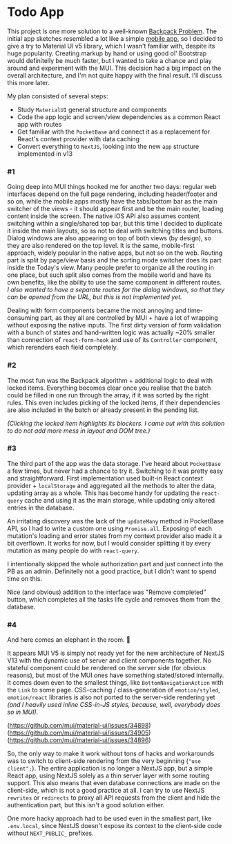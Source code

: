 # Todo App

This project is one more solution to a well-known [Backpack Problem](https://brilliant.org/wiki/backpack-problem/). The initial app sketches resembled a lot like a simple [mobile app](https://github.com/NumberOneBot/todo-react18-mui5-pb-nextjs13/blob/master/assets/markup.png?raw=true), so I decided to give a try to Material UI v5 library, which I wasn't familiar with, despite its huge popularity. Creating markup by hand or using good ol' Bootstrap would definitelly be much faster, but I wanted to take a chance and play around and experiment with the MUI. This decision had a big impact on the overall architecture, and I'm not quite happy with the final result. I'll discuss this more later.

My plan consisted of several steps:

-   Study `MaterialUI` general structure and components
-   Code the app logic and screen/view dependencies as a common React app with routes
-   Get familiar with the `PocketBase` and connect it as a replacement for React's context provider with data caching
-   Convert everything to `NextJS`, looking into the new `app` structure implemented in v13

### #1

Going deep into MUI things hooked me for another two days: regular web interfaces depend on the full page rendering, including header/footer and so on, while the mobile apps mostly have the tabs/bottom bar as the main switcher of the views - it should appear first and be the main router, loading content inside the screen. The native iOS API also assumes content switching within a single/shared top bar, but this time I decided to duplicate it inside the main layouts, so as not to deal with switching titles and buttons. Dialog windows are also appearing on top of both views (by design), so they are also rendered on the top level. It is the same, mobile-first approach, widely popular in the native apps, but not so on the web. Routing part is split by page/view basis and the sorting mode switcher does its part inside the Today's view. Many people prefer to organize all the routing in one place, but such split also comes from the mobile world and have its own benefits, like the ability to use the same component in different routes. _I also wanted to have a separate routes for the dialog windows, so that they can be opened from the URL, but this is not implemented yet._

Dealing with form components became the most annoying and time-consuming part, as they all are controlled by MUI + have a lot of wrapping without exposing the native inputs. The first dirty version of form validation with a bunch of states and hand-written logic was actually ~20% smaller than connection of `react-form-hook` and use of its `Controller` component, which rerenders each field completely.

### #2

The most fun was the Backpack algorithm + additional logic to deal with locked items. Everything becomes clear once you realise that the batch could be filled in one run through the array, if it was sorted by the right rules. This even includes picking of the locked items, if their dependencies are also included in the batch or already present in the pending list.

_(Clicking the locked item highlights its blockers. I came out with this solution to do not add more mess in layout and DOM tree.)_

### #3

The third part of the app was the data storage. I've heard about `PocketBase` a few times, but never had a chance to try it. Switching to it was pretty easy and straightforward. First implementation used built-in React context provider + `localStorage` and aggregated all the methods to alter the data, updating array as a whole. This has become handy for updating the `react-query` cache and using it as the main storage, while updating only altered entries in the database.

An irritating discovery was the lack of the `updateMany` method in PocketBase API, so I had to write a custom one using `Promise.all`. Exposing of each mutation's loading and error states from my context provider also made it a bit overflown. It works for now, but I would consider splitting it by every mutation as many people do with `react-query`.

I intentionally skipped the whole authorization part and just connect into the PB as an admin. Definitelly not a good practice, but I didn't want to spend time on this.

Nice (and obvious) addition to the interface was "Remove completed" button, which completes all the tasks life cycle and removes them from the database.

### #4

And here comes an elephant in the room. 🐘

It appears MUI V5 is simply not ready yet for the new architecture of NextJS V13 with the dynamic use of server and client components together. No stateful component could be rendered on the server side (for obvious reasons), but most of the MUI ones have something stated/stored internally. It comes down even to the smallest things, like `BottomNavigationAction` with the `Link` to some page. CSS-caching / class-generation of `emotion/styled`, `emotion/react` libraries is also not ported to the server-side rendering yet _(and I heavily used inline CSS-in-JS styles, because, well, everybody does so in MUI)_.

(https://github.com/mui/material-ui/issues/34898)
(https://github.com/mui/material-ui/issues/34905)
(https://github.com/mui/material-ui/issues/34896)

So, the only way to make it work without tons of hacks and workarounds was to switch to client-side rendering from the very beginning (`"use client";`). The entire application is no longer a NextJS app, but a simple React app, using NextJS solely as a thin server layer with some routing support. This also means that even database connections are made on the client-side, which is not a good practice at all. I can try to use NextJS `rewrites` or `redirects` to proxy all API requests from the client and hide the authentication part, but this isn't a good solution either.

One more hacky approach had to be used even in the smallest part, like `.env.local`, since NextJS doesn't expose its context to the client-side code without `NEXT_PUBLIC_` prefixes.
